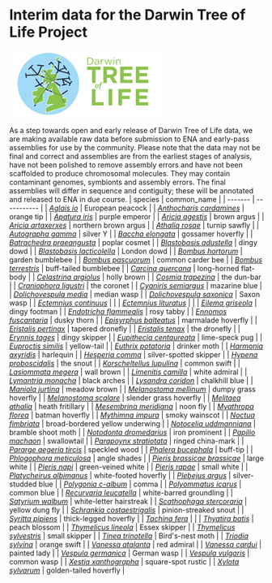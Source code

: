 # Interim data for the Darwin Tree of Life Project

![Darwin Tree of Life](images/dtol-logo-round-300x132.png)

As a step towards open and early release of Darwin Tree of Life data, we are making available raw data before submission to ENA and early-pass assemblies for use by the community.
Please note that the data may not be final and correct and assemblies are from the earliest stages of analysis, have not been polished to remove assembly errors and have not been scaffolded to produce chromosomal molecules.
They may contain contaminant genomes, symbionts and assembly errors.
The final assemblies will differ in sequence and contiguity; these will be annotated and released to ENA in due course.
| species | common_name |
| ------- | ----------- |
| [*Aglais io*](species/Aglais_io/Aglais_io.md) | European peacock |
| [*Anthocharis cardamines*](species/Anthocharis_cardamines/Anthocharis_cardamines.md) | orange tip |
| [*Apatura iris*](species/Apatura_iris/Apatura_iris.md) | purple emperor |
| [*Aricia agestis*](species/Aricia_agestis/Aricia_agestis.md) | brown argus |
| [*Aricia artaxerxes*](species/Aricia_artaxerxes/Aricia_artaxerxes.md) | northern brown argus |
| [*Athalia rosae*](species/Athalia_rosae/Athalia_rosae.md) | turnip sawfly |
| [*Autographa gamma*](species/Autographa_gamma/Autographa_gamma.md) | silver Y |
| [*Baccha elongata*](species/Baccha_elongata/Baccha_elongata.md) | gossamer hoverfly |
| [*Batrachedra praeangusta*](species/Batrachedra_praeangusta/Batrachedra_praeangusta.md) | poplar cosmet |
| [*Blastobasis adustella*](species/Blastobasis_adustella/Blastobasis_adustella.md) | dingy dowd |
| [*Blastobasis lacticolella*](species/Blastobasis_lacticolella/Blastobasis_lacticolella.md) | London dowd |
| [*Bombus hortorum*](species/Bombus_hortorum/Bombus_hortorum.md) | garden bumblebee |
| [*Bombus pascuorum*](species/Bombus_pascuorum/Bombus_pascuorum.md) | common carder bee |
| [*Bombus terrestris*](species/Bombus_terrestris/Bombus_terrestris.md) | buff-tailed bumblebee |
| [*Carcina quercana*](species/Carcina_quercana/Carcina_quercana.md) | long-horned flat-body |
| [*Celastrina argiolus*](species/Celastrina_argiolus/Celastrina_argiolus.md) | holly brown |
| [*Cosmia trapezina*](species/Cosmia_trapezina/Cosmia_trapezina.md) | the dun-bar |
| [*Craniophora ligustri*](species/Craniophora_ligustri/Craniophora_ligustri.md) | the coronet |
| [*Cyaniris semiargus*](species/Cyaniris_semiargus/Cyaniris_semiargus.md) | mazarine blue |
| [*Dolichovespula media*](species/Dolichovespula_media/Dolichovespula_media.md) | median wasp |
| [*Dolichovespula saxonica*](species/Dolichovespula_saxonica/Dolichovespula_saxonica.md) | Saxon wasp |
| [*Ectemnius continuus*](species/Ectemnius_continuus/Ectemnius_continuus.md) |  |
| [*Ectemnius lituratus*](species/Ectemnius_lituratus/Ectemnius_lituratus.md) |  |
| [*Eilema griseola*](species/Eilema_griseola/Eilema_griseola.md) | dingy footman |
| [*Endotricha flammealis*](species/Endotricha_flammealis/Endotricha_flammealis.md) | rosy tabby |
| [*Ennomos fuscantaria*](species/Ennomos_fuscantaria/Ennomos_fuscantaria.md) | dusky thorn |
| [*Episyrphus balteatus*](species/Episyrphus_balteatus/Episyrphus_balteatus.md) | marmalade hoverfly |
| [*Eristalis pertinax*](species/Eristalis_pertinax/Eristalis_pertinax.md) | tapered dronefly |
| [*Eristalis tenax*](species/Eristalis_tenax/Eristalis_tenax.md) | the dronefly |
| [*Erynnis tages*](species/Erynnis_tages/Erynnis_tages.md) | dingy skipper |
| [*Eupithecia centaureata*](species/Eupithecia_centaureata/Eupithecia_centaureata.md) | lime-speck pug |
| [*Euproctis similis*](species/Euproctis_similis/Euproctis_similis.md) | yellow-tail |
| [*Euthrix potatoria*](species/Euthrix_potatoria/Euthrix_potatoria.md) | drinker moth |
| [*Harmonia axyridis*](species/Harmonia_axyridis/Harmonia_axyridis.md) | harlequin |
| [*Hesperia comma*](species/Hesperia_comma/Hesperia_comma.md) | silver-spotted skipper |
| [*Hypena proboscidalis*](species/Hypena_proboscidalis/Hypena_proboscidalis.md) | the snout |
| [*Korscheltellus lupulina*](species/Korscheltellus_lupulina/Korscheltellus_lupulina.md) | common swift |
| [*Lasiommata megera*](species/Lasiommata_megera/Lasiommata_megera.md) | wall brown |
| [*Limenitis camilla*](species/Limenitis_camilla/Limenitis_camilla.md) | white admiral |
| [*Lymantria monacha*](species/Lymantria_monacha/Lymantria_monacha.md) | black arches |
| [*Lysandra coridon*](species/Lysandra_coridon/Lysandra_coridon.md) | chalkhill blue |
| [*Maniola jurtina*](species/Maniola_jurtina/Maniola_jurtina.md) | meadow brown |
| [*Melanostoma mellinum*](species/Melanostoma_mellinum/Melanostoma_mellinum.md) | dumpy grass hoverfly |
| [*Melanostoma scalare*](species/Melanostoma_scalare/Melanostoma_scalare.md) | slender grass hoverfly |
| [*Melitaea athalia*](species/Melitaea_athalia/Melitaea_athalia.md) | heath fritillary |
| [*Mesembrina meridiana*](species/Mesembrina_meridiana/Mesembrina_meridiana.md) | noon fly |
| [*Myathropa florea*](species/Myathropa_florea/Myathropa_florea.md) | batman hoverfly |
| [*Mythimna impura*](species/Mythimna_impura/Mythimna_impura.md) | smoky wainscot |
| [*Noctua fimbriata*](species/Noctua_fimbriata/Noctua_fimbriata.md) | broad-bordered yellow underwing |
| [*Notocelia uddmanniana*](species/Notocelia_uddmanniana/Notocelia_uddmanniana.md) | bramble shoot moth |
| [*Notodonta dromedarius*](species/Notodonta_dromedarius/Notodonta_dromedarius.md) | iron prominent |
| [*Papilio machaon*](species/Papilio_machaon/Papilio_machaon.md) | swallowtail |
| [*Parapoynx stratiotata*](species/Parapoynx_stratiotata/Parapoynx_stratiotata.md) | ringed china-mark |
| [*Pararge aegeria tircis*](species/Pararge_aegeria_tircis/Pararge_aegeria_tircis.md) | speckled wood |
| [*Phalera bucephala*](species/Phalera_bucephala/Phalera_bucephala.md) | buff-tip |
| [*Phlogophora meticulosa*](species/Phlogophora_meticulosa/Phlogophora_meticulosa.md) | angle shades |
| [*Pieris brassicae brassicae*](species/Pieris_brassicae_brassicae/Pieris_brassicae_brassicae.md) | large white |
| [*Pieris napi*](species/Pieris_napi/Pieris_napi.md) | green-veined white  |
| [*Pieris rapae*](species/Pieris_rapae/Pieris_rapae.md) | small white |
| [*Platycheirus albimanus*](species/Platycheirus_albimanus/Platycheirus_albimanus.md) | white-footed hoverfly |
| [*Plebejus argus*](species/Plebejus_argus/Plebejus_argus.md) | silver-studded blue |
| [*Polygonia c-album*](species/Polygonia_c-album/Polygonia_c-album.md) | comma |
| [*Polyommatus icarus*](species/Polyommatus_icarus/Polyommatus_icarus.md) | common blue |
| [*Recurvaria leucatella*](species/Recurvaria_leucatella/Recurvaria_leucatella.md) | white-barred groundling |
| [*Satyrium walbum*](species/Satyrium_walbum/Satyrium_walbum.md) | white-letter hairstreak |
| [*Scathophaga stercoraria*](species/Scathophaga_stercoraria/Scathophaga_stercoraria.md) | yellow dung fly |
| [*Schrankia costaestrigalis*](species/Schrankia_costaestrigalis/Schrankia_costaestrigalis.md) | pinion-streaked snout |
| [*Syritta pipiens*](species/Syritta_pipiens/Syritta_pipiens.md) | thick-legged hoverfly |
| [*Tachina fera*](species/Tachina_fera/Tachina_fera.md) |  |
| [*Thyatira batis*](species/Thyatira_batis/Thyatira_batis.md) | peach blossom |
| [*Thymelicus lineola*](species/Thymelicus_lineola/Thymelicus_lineola.md) | Essex skipper |
| [*Thymelicus sylvestris*](species/Thymelicus_sylvestris/Thymelicus_sylvestris.md) | small skipper |
| [*Tinea trinotella*](species/Tinea_trinotella/Tinea_trinotella.md) | Bird's-nest moth |
| [*Triodia sylvina*](species/Triodia_sylvina/Triodia_sylvina.md) | orange swift |
| [*Vanessa atalanta*](species/Vanessa_atalanta/Vanessa_atalanta.md) | red admiral |
| [*Vanessa cardui*](species/Vanessa_cardui/Vanessa_cardui.md) | painted lady |
| [*Vespula germanica*](species/Vespula_germanica/Vespula_germanica.md) | German wasp |
| [*Vespula vulgaris*](species/Vespula_vulgaris/Vespula_vulgaris.md) | common wasp |
| [*Xestia xanthographa*](species/Xestia_xanthographa/Xestia_xanthographa.md) | square-spot rustic |
| [*Xylota sylvarum*](species/Xylota_sylvarum/Xylota_sylvarum.md) | golden-tailed hoverfly |
